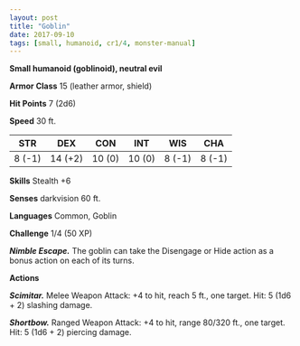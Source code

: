 ```yaml
---
layout: post
title: "Goblin"
date: 2017-09-10
tags: [small, humanoid, cr1/4, monster-manual]
---
```


**Small humanoid (goblinoid), neutral evil**

**Armor Class** 15 (leather armor, shield)

**Hit Points** 7 (2d6)

**Speed** 30 ft.

|   STR   |   DEX   |   CON   |   INT   |   WIS   |   CHA   |
|:-----:|:-----:|:-----:|:-----:|:-----:|:-----:|
| 8 (-1) | 14 (+2) | 10 (0) | 10 (0) | 8 (-1) | 8 (-1) |

**Skills** Stealth +6

**Senses** darkvision 60 ft.

**Languages** Common, Goblin

**Challenge** 1/4 (50 XP)

***Nimble Escape.*** The goblin can take the Disengage or Hide action as a bonus action on each of its turns.

**Actions**

***Scimitar.*** Melee Weapon Attack: +4 to hit, reach 5 ft., one target. Hit: 5 (1d6 + 2) slashing damage.

***Shortbow.*** Ranged Weapon Attack: +4 to hit, range 80/320 ft., one target. Hit: 5 (1d6 + 2) piercing damage.

